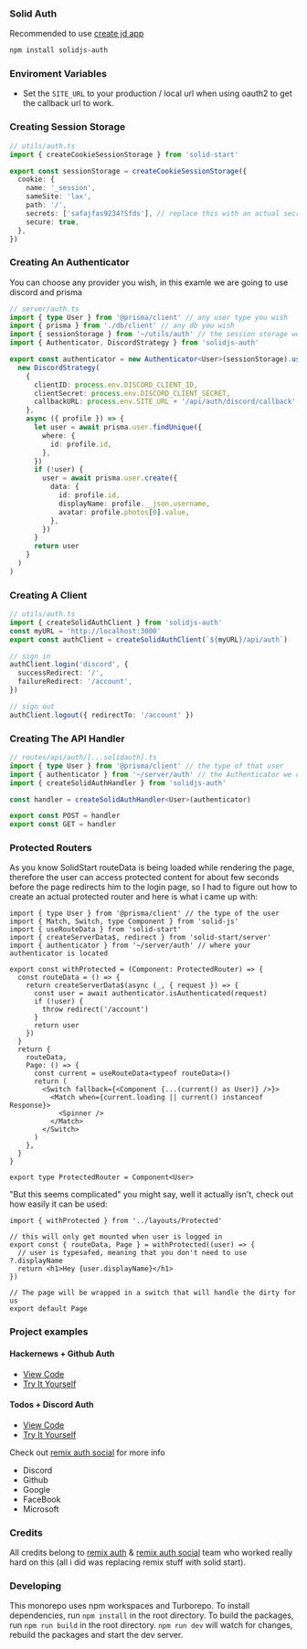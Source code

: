 ### Solid Auth

Recommended to use [create jd app](https://github.com/OrJDev/create-jd-app)

```bash
npm install solidjs-auth
```

### Enviroment Variables

- Set the `SITE_URL` to your production / local url when using oauth2 to get the callback url to work.

### Creating Session Storage

```ts
// utils/auth.ts
import { createCookieSessionStorage } from 'solid-start'

export const sessionStorage = createCookieSessionStorage({
  cookie: {
    name: '_session',
    sameSite: 'lax',
    path: '/',
    secrets: ['safajfas9234?Sfds'], // replace this with an actual secret
    secure: true,
  },
})
```

### Creating An Authenticator

You can choose any provider you wish, in this examle we are going to use discord and prisma

```ts
// server/auth.ts
import { type User } from '@prisma/client' // any user type you wish
import { prisma } from './db/client' // any db you wish
import { sessionStorage } from '~/utils/auth' // the session storage we created before
import { Authenticator, DiscordStrategy } from 'solidjs-auth'

export const authenticator = new Authenticator<User>(sessionStorage).use(
  new DiscordStrategy(
    {
      clientID: process.env.DISCORD_CLIENT_ID,
      clientSecret: process.env.DISCORD_CLIENT_SECRET,
      callbackURL: process.env.SITE_URL + '/api/auth/discord/callback', // the variable we created above
    },
    async ({ profile }) => {
      let user = await prisma.user.findUnique({
        where: {
          id: profile.id,
        },
      })
      if (!user) {
        user = await prisma.user.create({
          data: {
            id: profile.id,
            displayName: profile.__json.username,
            avatar: profile.photos[0].value,
          },
        })
      }
      return user
    }
  )
)
```

### Creating A Client

```ts
// utils/auth.ts
import { createSolidAuthClient } from 'solidjs-auth'
const myURL = 'http://localhost:3000'
export const authClient = createSolidAuthClient(`${myURL}/api/auth`)

// sign in
authClient.login('discord', {
  successRedirect: '/',
  failureRedirect: '/account',
})

// sign out
authClient.logout({ redirectTo: '/account' })
```

### Creating The API Handler

```ts
// routes/api/auth/[...solidauth].ts
import { type User } from '@prisma/client' // the type of that user
import { authenticator } from '~/server/auth' // the Authenticator we created before
import { createSolidAuthHandler } from 'solidjs-auth'

const handler = createSolidAuthHandler<User>(authenticator)

export const POST = handler
export const GET = handler
```

### Protected Routers

As you know SolidStart routeData is being loaded while rendering the page, therefore the user can access protected content for about few seconds before the page redirects him to the login page, so I had to figure out how to create an actual protected router and here is what i came up with:

```tsx
import { type User } from '@prisma/client' // the type of the user
import { Match, Switch, type Component } from 'solid-js'
import { useRouteData } from 'solid-start'
import { createServerData$, redirect } from 'solid-start/server'
import { authenticator } from '~/server/auth' // where your authenticator is located

export const withProtected = (Component: ProtectedRouter) => {
  const routeData = () => {
    return createServerData$(async (_, { request }) => {
      const user = await authenticator.isAuthenticated(request)
      if (!user) {
        throw redirect('/account')
      }
      return user
    })
  }
  return {
    routeData,
    Page: () => {
      const current = useRouteData<typeof routeData>()
      return (
        <Switch fallback={<Component {...(current() as User)} />}>
          <Match when={current.loading || current() instanceof Response}>
            <Spinner />
          </Match>
        </Switch>
      )
    },
  }
}

export type ProtectedRouter = Component<User>
```

"But this seems complicated" you might say, well it actually isn't, check out how easily it can be used:

```tsx
import { withProtected } from '../layouts/Protected'

// this will only get mounted when user is logged in
export const { routeData, Page } = withProtected((user) => {
  // user is typesafed, meaning that you don't need to use ?.displayName
  return <h1>Hey {user.displayName}</h1>
})

// The page will be wrapped in a switch that will handle the dirty for us
export default Page
```

### Project examples

#### Hackernews + Github Auth

- [View Code](https://github.com/nexxeln/hackernews)
- [Try It Yourself](https://hn.nxl.sh/)

#### Todos + Discord Auth

- [View Code](https://github.com/OrJDev/jd-todos)
- [Try It Yourself](https://jd-todos.vercel.app/)

Check out [remix auth social](https://github.com/TheRealFlyingCoder/remix-auth-socials) for more info

- Discord
- Github
- Google
- FaceBook
- Microsoft

### Credits

All credits belong to [remix auth](https://github.com/sergiodxa/remix-auth) & [remix auth social](https://github.com/TheRealFlyingCoder/remix-auth-socials) team who worked really hard on this (all i did was replacing remix stuff with solid start).

### Developing

This monorepo uses npm workspaces and Turborepo. To install dependencies, run `npm install` in the root directory. To build the packages, run `npm run build` in the root directory. `npm run dev` will watch for changes, rebuild the packages and start the dev server.
